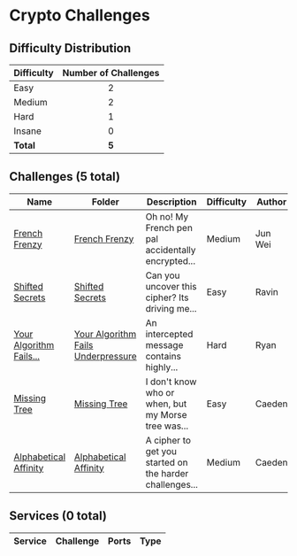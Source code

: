 # Crypto Challenges

## Difficulty Distribution
| Difficulty | Number of Challenges |
|------------|:--------------------:|
| Easy | 2 |
| Medium | 2 |
| Hard | 1 |
| Insane | 0 |
| **Total** | **5** |

## Challenges (5 total)
| Name | Folder | Description | Difficulty | Author |
|------|--------|-------------|------------|--------|
| [French Frenzy](<./French Frenzy>) | [French Frenzy](<./French Frenzy>) | Oh no! My French pen pal accidentally encrypted... | Medium | Jun Wei |
| [Shifted Secrets](<./Shifted Secrets>) | [Shifted Secrets](<./Shifted Secrets>) | Can you uncover this cipher? Its driving me... | Easy | Ravin |
| [Your Algorithm Fails...](<./Your Algorithm Fails Underpressure>) | [Your Algorithm Fails Underpressure](<./Your Algorithm Fails Underpressure>) | An intercepted message contains highly... | Hard | Ryan |
| [Missing Tree](<./Missing Tree>) | [Missing Tree](<./Missing Tree>) | I don't know who or when, but my Morse tree was... | Easy | Caeden |
| [Alphabetical Affinity](<./crypto/Alphabetical Affinity>) | [Alphabetical Affinity](<./crypto/Alphabetical Affinity>) | A cipher to get you started on the harder challenges... | Medium | Caeden

## Services (0 total)
| Service | Challenge | Ports | Type |
|---------|-----------|-------|------|


